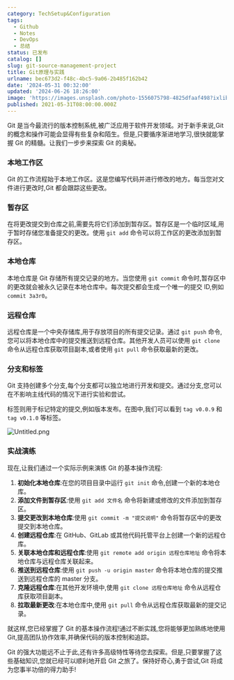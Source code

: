 ```yaml
---
category: TechSetup&Configuration
tags:
  - Github
  - Notes
  - DevOps
  - 总结
status: 已发布
catalog: []
slug: git-source-management-project
title: Git原理与实践
urlname: bec673d2-f48c-4bc5-9a06-2b485f162b42
date: '2024-05-31 00:32:00'
updated: '2024-06-26 18:26:00'
image: 'https://images.unsplash.com/photo-1556075798-4825dfaaf498?ixlib=rb-4.0.3&q=85&fm=jpg&crop=entropy&cs=srgb'
published: 2021-05-31T08:00:00.000Z
---
```


Git 是当今最流行的版本控制系统,被广泛应用于软件开发领域。对于新手来说,Git 的概念和操作可能会显得有些复杂和陌生。但是,只要循序渐进地学习,很快就能掌握 Git 的精髓。让我们一步步来探索 Git 的奥秘。


### 本地工作区


Git 的工作流程始于本地工作区。这是您编写代码并进行修改的地方。每当您对文件进行更改时,Git 都会跟踪这些更改。


### 暂存区


在将更改提交到仓库之前,需要先将它们添加到暂存区。暂存区是一个临时区域,用于暂时存储您准备提交的更改。使用 `git add` 命令可以将工作区的更改添加到暂存区。


### 本地仓库


本地仓库是 Git 存储所有提交记录的地方。当您使用 `git commit` 命令时,暂存区中的更改就会被永久记录在本地仓库中。每次提交都会生成一个唯一的提交 ID,例如 `commit 3a3r0`。


### 远程仓库


远程仓库是一个中央存储库,用于存放项目的所有提交记录。通过 `git push` 命令,您可以将本地仓库中的提交推送到远程仓库。其他开发人员可以使用 `git clone` 命令从远程仓库获取项目副本,或者使用 `git pull` 命令获取最新的更改。


### 分支和标签


Git 支持创建多个分支,每个分支都可以独立地进行开发和提交。通过分支,您可以在不影响主线代码的情况下进行实验和尝试。


标签则用于标记特定的提交,例如版本发布。在图中,我们可以看到 `tag v0.0.9` 和 `tag v0.1.0` 等标签。


![Untitled.png](https://prod-files-secure.s3.us-west-2.amazonaws.com/5d24fe63-e567-4804-86f9-9fdc62e13082/77b77e01-3aab-4add-bdbd-7f489727861d/Untitled.png?X-Amz-Algorithm=AWS4-HMAC-SHA256&X-Amz-Content-Sha256=UNSIGNED-PAYLOAD&X-Amz-Credential=ASIAZI2LB466ZTZYSXDI%2F20250414%2Fus-west-2%2Fs3%2Faws4_request&X-Amz-Date=20250414T053958Z&X-Amz-Expires=3600&X-Amz-Security-Token=IQoJb3JpZ2luX2VjEIX%2F%2F%2F%2F%2F%2F%2F%2F%2F%2FwEaCXVzLXdlc3QtMiJIMEYCIQCbVYqe5alumuZ3bH%2FmZh5LbkJHBYOWUj1iTIEPv%2FjrLQIhANxVJ%2Bw%2Bd8s430q9S3MslYq7zmzzAPZXC18GAKd82lCgKogECP7%2F%2F%2F%2F%2F%2F%2F%2F%2F%2FwEQABoMNjM3NDIzMTgzODA1Igz9m1AuRF1dJsAP47cq3AMRAwqyCm%2FD%2FjiIvU48tbsiCPc%2FTpR6xa4rPqFxRz43XY2TAIUnGlB%2FIPLFVFCfSqwoKa479jix1kguzXS%2BA7Kwcz%2BRyNyzXv16KcyAPLivBK0RmWunMHkbav6XaFZg%2BrojNhZQXXV1%2BV%2BD0vYeeXHXMWCcaP2Vbqu3iI018etcxrEJ6xLE%2Bf74xiNt88wKdi%2F4C7I9Lkjl3RBNBOvckNBXJrkaZtAhCHjG24YdRIrNgA2YMm61nrHJ7IGZZhzNkL7uZsCbvi2prggS36t6HMA4p7SB3PsNG8DcaGQDbjIRJkSzQCugv9QeHZATbIkLV%2B7weprUVzQ6j93gDzjwTEBPAF2FKur6ANR5%2Fndyi1JuR0M%2FtU7R3cmcLilytxeYyp3vUpIsdxqIXNim87%2B65rck8GwF9RNJRIVWEzg1kFT4JBOFZXd8qyeoHp1Xp7Heul6D4anJ1%2Fl1qrPQ9wvHjQbWtk3R6v58zuiOa3q6K44Sc0OqGi1EtO4kL%2BfHlhZqaxjb0d8yhslG9QnVjHFnsrb7%2F434Ec6wCbQ4PetIJHiV1SSc2mMLa0L1h0M2S8EixHmpuZetj5I0rpVTAl5lyrfly6k%2BNNBgkXu1ouSYRAFn13dup%2B0AQ8QRRWx%2FmjDqrPK%2FBjqkAd4QMSjxnduuu4%2FQpsrHDYO0%2FgoVwGnPmyIjs7GVsQoLUxzO%2FPYgSvO6uAO2ne11374LhySyCVPj%2Fm3OJzIalcDU%2B77TSCbOcIu0mB5jk%2BIcHwaB1QhNIUs15q9eIp9cgRBEuA9n123zQGDLGaJWRwAyLmDiShyBGEf21TS3R6Ei5t0S7hHIU0d3X59UBHzSPI8CC3Ucc8FRhHyjp5NxBVOX6ur%2B&X-Amz-Signature=12ec5c83dc5d096aacc9d9fb382c89aa5079d9178b1711e1ec94ecbce9278146&X-Amz-SignedHeaders=host&x-id=GetObject)


### 实战演练


现在,让我们通过一个实际示例来演练 Git 的基本操作流程:

1. **初始化本地仓库**:在您的项目目录中运行 `git init` 命令,创建一个新的本地仓库。
2. **添加文件到暂存区**:使用 `git add 文件名` 命令将新建或修改的文件添加到暂存区。
3. **提交更改到本地仓库**:使用 `git commit -m "提交说明"` 命令将暂存区中的更改提交到本地仓库。
4. **创建远程仓库**:在 GitHub、GitLab 或其他代码托管平台上创建一个新的远程仓库。
5. **关联本地仓库和远程仓库**:使用 `git remote add origin 远程仓库地址` 命令将本地仓库与远程仓库关联起来。
6. **推送到远程仓库**:使用 `git push -u origin master` 命令将本地仓库的提交推送到远程仓库的 master 分支。
7. **克隆远程仓库**:在其他开发环境中,使用 `git clone 远程仓库地址` 命令从远程仓库获取项目副本。
8. **拉取最新更改**:在本地仓库中,使用 `git pull` 命令从远程仓库获取最新的提交记录。

就这样,您已经掌握了 Git 的基本操作流程!通过不断实践,您将能够更加熟练地使用 Git,提高团队协作效率,并确保代码的版本控制和追踪。


Git 的强大功能远不止于此,还有许多高级特性等待您去探索。但是,只要掌握了这些基础知识,您就已经可以顺利地开启 Git 之旅了。保持好奇心,勇于尝试,Git 将成为您事半功倍的得力助手!

